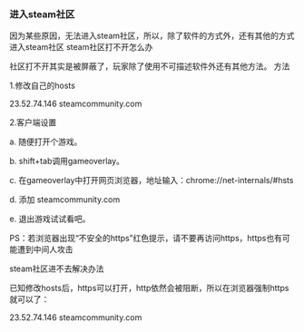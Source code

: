 ### 进入steam社区
因为某些原因，无法进入steam社区，所以，除了软件的方式外，还有其他的方式进入steam社区
steam社区打不开怎么办

社区打不开其实是被屏蔽了，玩家除了使用不可描述软件外还有其他方法。
方法

1.修改自己的hosts

23.52.74.146 steamcommunity.com

2.客户端设置

a. 随便打开个游戏。

b. shift+tab调用gameoverlay。

c. 在gameoverlay中打开网页浏览器，地址输入：chrome://net-internals/#hsts

d. 添加 steamcommunity.com

e. 退出游戏试试看吧。

PS：若浏览器出现“不安全的https”红色提示，请不要再访问https，https也有可能遭到中间人攻击

steam社区进不去解决办法

已知修改hosts后，https可以打开，http依然会被阻断，所以在浏览器强制https就可以了：

23.52.74.146 steamcommunity.com
